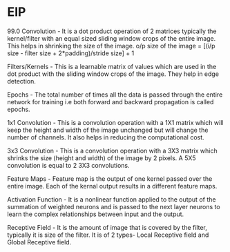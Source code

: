 # EIP
99.0
Convolution - It is a dot product operation of 2 matrices typically the kernel/filter with an equal sized sliding window crops of the entire image. This helps in shrinking the size of the image. o/p size of the image = [(i/p size - filter size + 2*padding)/stride size] + 1

Filters/Kernels - This is a learnable matrix of values which are used in the dot product with the sliding window crops of the image. They help in edge detection.

Epochs - The total number of times all the data is passed through the entire network for training i.e both forward and backward propagation is called epochs.

1x1 Convolution - This is a convolution operation with a 1X1 matrix which will keep the height and width of the image unchanged but will change the number of channels. It also helps in reducing the computational cost.

3x3 Convolution - This is a convolution operation with a 3X3 matrix which shrinks the size (height and width) of the image by 2 pixels. A 5X5 convolution is equal to 2 3X3 convolutions.

Feature Maps - Feature map is the output of one kernel passed over the entire image. Each of the kernal output results in a different feature maps.

Activation Function - It is a nonlinear function applied to the output of the summation of weighted neurons and is passed to the next layer neurons to learn the complex relationships between input and the output.

Receptive Field - It is the amount of image that is covered by the filter, typically it is size of the filter. It is of 2 types- Local Receptive field and Global Receptive field. 
